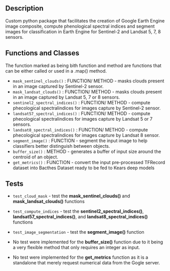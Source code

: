 ## Description
Custom python package that facilitates the creation of Google Earth Engine image composite, compute phenological spectral indices and segment images for classification in Earth Engine for Sentinel-2 and Landsat 5, 7, 8 sensors.

## Functions and Classes
The function marked as being bith function and method are functions that can be either called or used in a .map() method.
- `mask_sentinel_clouds()` : FUNCTION/ METHOD - masks clouds present in an image captured by Sentinel-2 sensor.
- `mask_landsat_clouds()` : FUNCTION/ METHOD - masks clouds present in an image captured by Landsat 5, 7 or 8 sensors.
- `sentinel2_spectral_indices()` : FUNCTION/ METHOD - compute phecological spectralindices for images capture by Sentinel-2 sensor.
- `landsat57_spectral_indices()` : FUNCTION/ METHOD - compute phecological spectralindices for images capture by Landsat 5 or 7 sensors.
- `landsat8_spectral_indices()` : FUNCTION/ METHOD - compute phecological spectralindices for images capture by Landsat 8 sensor.
- `segment_image()` : FUNCTION - segment the input image to help classifiers better distinguish between objects. 
- `buffer_size()` : METHOD - generates a buffer of input size around the centroid of an object.
- `get_metrics()` : FUNCTION - convert the input pre-processed TFRecord dataset into Bacthes Dataset ready to be fed to Kears deep models

## Tests
- `test_cloud_mask` - test the **mask_sentinel_clouds()** and **mask_landsat_clouds()** functions
- `test_compute_indices` - test the **sentinel2_spectral_indices()**, **landsat57_spectral_indices()**, and **landsat8_spectral_indices()** functions
- `test_image_segmentation` - test the **segment_image()** function

- No test were implemented for the **buffer_size()** function due to it being a very flexible method that only requires an integer as input.
- No test were implemented for the **get_metrics** function as it is a standalone that merely request numerical data from the Gogle server.